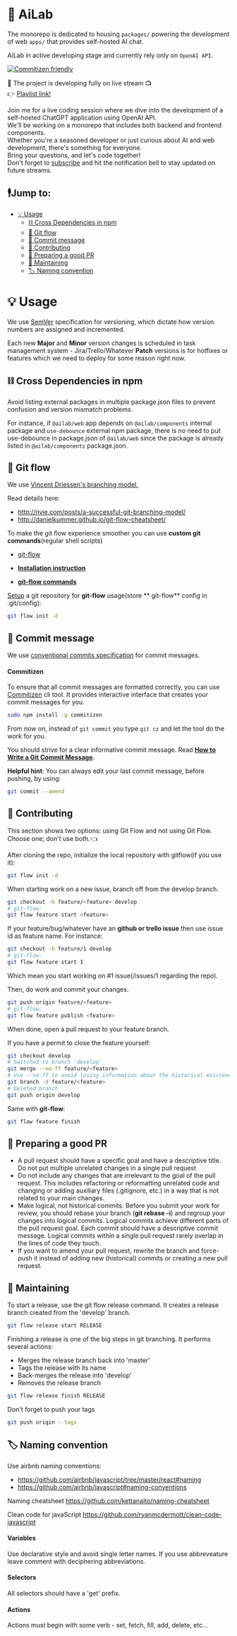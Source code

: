 # 🤖 AiLab
The monorepo is dedicated to housing `packages/` powering the development of web `apps/` that provides self-hosted
AI chat.

AiLab in active developing stage and currently rely only on `OpenAI API`.

[![Commitizen friendly](https://img.shields.io/badge/commitizen-friendly-brightgreen.svg)](http://commitizen.github.io/cz-cli/)

🚀 The project is developing fully on live stream 📺  
👉 [Playlist link!][playlist-link]

Join me for a live coding session where we dive into the development of a self-hosted ChatGPT
application using OpenAI API.  
We'll be working on a monorepo that includes both backend and frontend components.  
Whether you're a seasoned developer or just curious about AI and web development, there's something
for everyone.  
Bring your questions, and let's code together!  
Don't forget to
[subscribe](https://www.youtube.com/channel/UC5mNY9Aiajsbt-ltTuXQejA?view_as=subscriber&sub_confirmation=1)
and hit the notification bell to stay updated on future streams.

## 🕴️Jump to:
- [💡 Usage](#-usage)
  - [⛓️ Cross Dependencies in npm](#%EF%B8%8F-cross-dependencies-in-npm)
  - [🌿 Git flow](#-git-flow)
  - [💬 Commit message](#-commit-message)
  - [🤝 Contributing](#-contributing)
  - [📝 Preparing a good PR](#-preparing-a-good-pr)
  - [🔧 Maintaining](#-maintaining)
  - [🏷️ Naming convention](#%EF%B8%8F-naming-convention)

# 💡 Usage
We use [SemVer][semver] specification for versioning, which dictate how version numbers are assigned
and incremented.

Each new **Major** and **Minor** version changes is scheduled in task management system -
Jira/Trello/Whatever
**Patch** versions is for hotfixes or features which we need to deploy for some reason right now.

## ⛓️ Cross Dependencies in npm
Avoid listing external packages in multiple package.json files to prevent confusion and version
mismatch problems.  

For instance, if `@ailab/web` app depends on `@ailab/components` internal package and `use-debounce`
external npm package, there is no need to put use-debounce in package.json of `@ailab/web`
since the package is already listed in `@ailab/components` package.json.

[semver]: http://semver.org/
[git-flow-cheatsheet]: http://danielkummer.github.io/git-flow-cheatsheet

## 🌿 Git flow

We use [Vincent Driessen's branching
model.](http://nvie.com/posts/a-successful-git-branching-model/)

Read details here:

- http://nvie.com/posts/a-successful-git-branching-model/
- http://danielkummer.github.io/git-flow-cheatsheet/

To make the git flow experience smoother you can use **custom git commands**(regular shell scripts)

- [git-flow](https://github.com/petervanderdoes/gitflow-avh)

- **[Installation
  instruction](https://github.com/petervanderdoes/gitflow-avh/wiki/Installing-on-Mac-OS-X)**
- **[git-flow commands](https://github.com/petervanderdoes/gitflow-avh/wiki#reference)**

[Setup](https://github.com/petervanderdoes/gitflow-avh#initialization) a git repository for
**git-flow** usage(store **
git-flow** config in .git/config):

```sh
git flow init -d
```

## 💬 Commit message

We use [conventional commits specification](https://conventionalcommits.org/) for commit messages.

#### Commitizen

To ensure that all commit messages are formatted correctly, you can use
[Commitizen](http://commitizen.github.io/cz-cli/) cli tool. It provides interactive interface that
creates your commit
messages for you.

```sh
sudo npm install -g commitizen
```

From now on, instead of `git commit` you type `git cz` and let the tool do the work for you.

You should strive for a clear informative commit message.
Read **[How to Write a Git Commit Message](https://chris.beams.io/posts/git-commit/)**.

**Helpful hint**: You can always edit your last commit message, before pushing, by using:

```sh
git commit --amend
```

## 🤝 Contributing

This section shows two options: using Git Flow and not using Git Flow. Choose one; don't use both.👈

After cloning the repo, initialize the local repository with gitflow(if you use it):

```sh
git flow init -d
```

When starting work on a new issue, branch off from the develop branch.

```sh
git checkout -b feature/<feature> develop
# git-flow:
git flow feature start <feature>
```

If your feature/bug/whatever have an **github or trello issue** then use issue id as feature name.
For instance:

```sh
git checkout -b feature/1 develop
# git-flow:
git flow feature start 1
```

Which mean you start working on #1 issue(/issues/1 regarding the repo).

Then, do work and commit your changes.

```sh
git push origin feature/<feature>
# git-flow:
git flow feature publish <feature>
```

When done, open a pull request to your feature branch.

If you have a permit to close the feature yourself:

```sh
git checkout develop
# Switched to branch 'develop'
git merge --no-ff feature/<feature>
# Use --no-ff to avoid losing information about the historical existence of a feature branch
git branch -d feature/<feature>
# Deleted branch
git push origin develop
```

Same with **git-flow**:

```sh
git flow feature finish
```

## 📝 Preparing a good PR

- A pull request should have a specific goal and have a descriptive title. Do not put multiple
  unrelated changes in a
  single pull request
- Do not include any changes that are irrelevant to the goal of the pull request. This includes
  refactoring or
  reformatting unrelated code and changing or adding auxiliary files
  (.gitignore, etc.) in a way that is not related to your main changes.
- Make logical, not historical commits. Before you submit your work for review, you should rebase
  your branch (**git
  rebase -i**) and regroup your changes into logical commits. Logical commits achieve different
parts of the pull
  request goal. Each commit should have a descriptive commit message. Logical commits within a
single pull request
  rarely overlap in the lines of code they touch.
- If you want to amend your pull request, rewrite the branch and force-push it instead of adding new
  (historical)
  commits or creating a new pull request.

## 🔧 Maintaining

To start a release, use the git flow release command. It creates a release branch created from the
'develop' branch.

```sh
git flow release start RELEASE
```

Finishing a release is one of the big steps in git branching. It performs several actions:

- Merges the release branch back into 'master'
- Tags the release with its name
- Back-merges the release into 'develop'
- Removes the release branch

```sh
git flow release finish RELEASE
```

Don't forget to push your tags

```sh
git push origin --tags
```

## 🏷️ Naming convention

Use airbnb naming conventions:

- https://github.com/airbnb/javascript/tree/master/react#naming
- https://github.com/airbnb/javascript#naming-conventions

Naming cheatsheet
https://github.com/kettanaito/naming-cheatsheet

Clean code for javaScript
https://github.com/ryanmcdermott/clean-code-javascript

#### Variables

Use declarative style and avoid single letter names. If you use abbreveature leave comment with
deciphering abbreviations.

#### Selectors

All selectors should have a 'get' prefix.

#### Actions

Actions must begin with some verb - set, fetch, fill, add, delete, etc...

[react]: https://reactjs.org/
[redux]: http://redux.js.org
[redux-saga]: https://github.com/redux-saga/redux-saga
[redux-resource]: https://github.com/jmeas/redux-resource
[reselect]: https://github.com/reactjs/reselect
[styled-components]: https://www.styled-components.com
[playlist-link]: https://www.youtube.com/watch?v=xYgbyduJFak&list=PL88NI3LYRtJFA-nH-JuHojUIHcBLWeUu9
